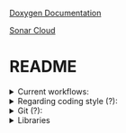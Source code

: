 

[Doxygen Documentation](https://definitelynotsimon13.github.io/jsonToBatProject/)

[Sonar Cloud](https://sonarcloud.io/dashboard?id=DefinitelyNotSimon13_jsonToBatProject&branch=main)

# README

<details>
<summary>Current workflows:</summary>
    
- build
    - build and test the application on:
        - windows with cl
        - ubunut with g++
        - ubuntu with clang++
- CodeQl
    - Code security
- Doxygen Action
    - Generate Doxygen documentation
    - Deploys generated documentation to gh-pages
- Microsoft C++ Code Analysis
- pages-build-deployment
- SonarCloud
    - Static code analysis
_For Scanning Alerts -> Security_

</details>

<details>
<summary>Regarding coding style (?):</summary>
    
- no classes in global namespace
- no "using NAMESPACE"
- 4 space indenting
- ?
_setup astyle options?_

</details>

<details>
<summary>Git (?):</summary>
    
- no direct commits onto main (only via pull-requests)
- 
</details>

<details>
<summary>Libraries</summary>
    
- jsoncpp
- Easyloggingpp
- Catch2

Libraries can be found in ./lib. They are subprojects and will be compiled when building the project for the first time. Alternatevly compiled versions can be found at ./lib/compiled.
As is, this approach works on linux (gcc, clang) and Windows (Mingw). As steps found in the tutorial (checking for compiler in cmake) are not necessary.

## Precompiled
By setting the flag ```-DPRECOMPILED=ON``` when initialising the cmake project, the precompiled versions of the libraries will be used.

</details>




